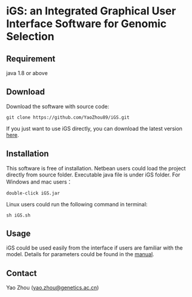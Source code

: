 # iGS: an Integrated Graphical User Interface Software for Genomic Selection

## Requirement 
java 1.8 or above
## Download
Download the software with source code:

    git clone https://github.com/YaoZhou89/iGS.git

If you just want to use iGS directly, you can download the latest version [here](https://github.com/YaoZhou89/iGS/releases).

## Installation
This software is free of installation. Netbean users could load the project directly from source folder. Executable java file is under iGS folder. 
For Windows and mac users：

    double-click iGS.jar 
Linux users could run the following command in terminal:

    sh iGS.sh 
    
## Usage

iGS could be used easily from the interface if users are familiar with the model. Details for parameters could be found in the [manual](https://github.com/YaoZhou89/iGS/blob/master/Manual.pdf).

## Contact
Yao Zhou (yao.zhou@genetics.ac.cn)
